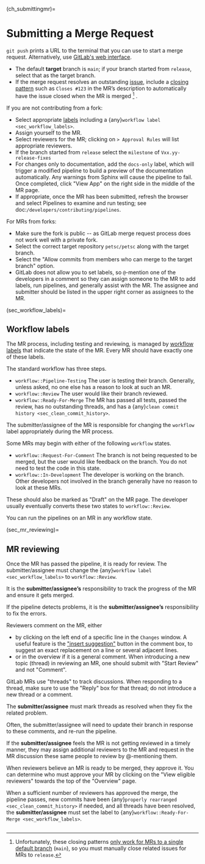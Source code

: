 (ch_submittingmr)=

# Submitting a Merge Request

`git push` prints a URL to the terminal that you can use to start a merge request.
Alternatively, use [GitLab's web interface](https://docs.gitlab.com/ee/user/project/merge_requests/creating_merge_requests.html).

- The default **target** branch is `main`; if your branch started from `release`, select that as the target branch.
- If the merge request resolves an outstanding [issue](https://gitlab.com/petsc/petsc/issues),
  include a [closing pattern](https://docs.gitlab.com/ee/user/project/issues/managing_issues.html#default-closing-pattern)
  such as `Closes #123` in the MR’s description to automatically have the issue closed when the MR is merged [^closing-patterns-release] .

If you are not contributing from a fork:

- Select appropriate [labels](https://gitlab.com/petsc/petsc/-/labels) including a {any}`workflow label <sec_workflow_labels>`.
- Assign yourself to the MR.
- Select reviewers for the MR; clicking on `> Approval Rules` will list appropriate reviewers.
- If the branch started from `release` select the `milestone` of `Vxx.yy-release-fixes`
- For changes only to documentation, add the `docs-only` label, which will
  trigger a modified pipeline to build a preview of the documentation automatically.
  Any warnings from Sphinx will cause the pipeline to fail. Once completed, click "View App" on the right side in the middle of the MR page.
- If appropriate, once the MR has been submitted, refresh the browser and select Pipelines to examine and run testing; see doc:`/developers/contributing/pipelines`.

For MRs from forks:

- Make sure the fork is public -- as GitLab merge request process does not work well with a private fork.
- Select the correct target repository `petsc/petsc` along with the target branch.
- Select the "Allow commits from members who can merge to the target branch" option.
- GitLab does not allow you to set labels, so `@`-mention one of the developers in a comment so they can assign someone to the MR to add labels, run pipelines, and generally assist with the MR. The assignee and submitter should be listed in the upper right corner as assignees to the MR.

(sec_workflow_labels)=

## Workflow labels

The MR process, including testing and reviewing, is managed by [workflow labels](https://gitlab.com/petsc/petsc/-/labels?subscribed=&search=workflow%3A%3A) that indicate the state of the MR. Every MR should have exactly one of these labels.

The standard workflow has three steps.

- `workflow::Pipeline-Testing` The user is testing their branch. Generally, unless asked, no one else has a reason to look at such an MR.
- `workflow::Review` The user would like their branch reviewed.
- `workflow::Ready-For-Merge` The MR has passed all tests, passed the review, has no outstanding threads, and has a {any}`clean commit history <sec_clean_commit_history>`.

The submitter/assignee of the MR is responsible for changing the `workflow` label appropriately during the MR process.

Some MRs may begin with either of the following `workflow` states.

- `workflow::Request-For-Comment` The branch is not being requested to be merged, but the user would like feedback on the branch. You do not need to test the code in this state.
- `workflow::In-Development` The developer is working on the branch. Other developers not involved in the branch generally have no reason to look at these MRs.

These should also be marked as "Draft" on the MR page.
The developer usually eventually converts these two states to `workflow::Review`.

You can run the pipelines on an MR in any workflow state.

(sec_mr_reviewing)=

## MR reviewing

Once the MR has passed the pipeline, it is ready for review.
The submitter/assignee must change the {any}`workflow label <sec_workflow_labels>` to `workflow::Review`.

It is the **submitter/assignee’s** responsibility to track the progress of the MR
and ensure it gets merged.

If the pipeline detects problems, it is the **submitter/assignee’s**
responsibility to fix the errors.

Reviewers comment on the MR, either

- by clicking on the left end of a specific line in the `Changes` window. A useful feature is the ["insert suggestion"](https://docs.gitlab.com/ee/user/project/merge_requests/reviews/suggestions.html) button in the comment box, to suggest an exact replacement on a line or several adjacent lines.
- or in the overview if it is a general comment. When introducing a new topic (thread) in reviewing an MR, one should submit with "Start Review" and not "Comment".

GitLab MRs use "threads" to track discussions.
When responding to a thread, make sure to use the "Reply" box for that
thread; do not introduce a new thread or a comment.

The **submitter/assignee** must mark threads as resolved when they fix the related
problem.

Often, the submitter/assignee will need to update their branch in response to these comments,
and re-run the pipeline.

If the **submitter/assignee** feels the MR is not getting reviewed in a timely
manner, they may assign additional reviewers to the MR and request in the MR discussion these same people to review by @-mentioning them.

When reviewers believe an MR is ready to be merged, they approve it.
You can determine who must approve your MR by clicking on the "View eligible reviewers" towards the top of the "Overview" page.

When a sufficient number of reviewers has approved the merge, the pipeline passes, new commits have been {any}`properly rearranged <sec_clean_commit_history>` if needed, and all threads have been resolved,
the **submitter/assignee** must set the label to {any}`workflow::Ready-For-Merge <sec_workflow_labels>`.

```{rubric} Footnotes
```

[^closing-patterns-release]: Unfortunately, these closing patterns [only work for MRs to a single default branch](https://gitlab.com/gitlab-org/gitlab/-/issues/14289) (`main`), so you must manually close related issues for MRs to `release`.
